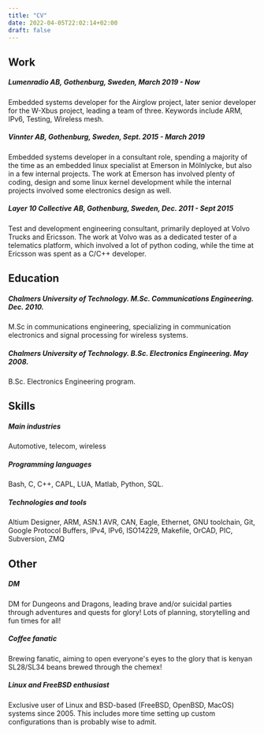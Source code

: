 ```yaml
---
title: "CV"
date: 2022-04-05T22:02:14+02:00
draft: false
---
```


## Work

##### Lumenradio AB, Gothenburg, Sweden, March 2019 - Now
Embedded systems developer for the Airglow project, later senior developer for the W-Xbus project,
leading a team of three. Keywords include ARM, IPv6, Testing, Wireless mesh.

##### Vinnter AB, Gothenburg, Sweden, Sept. 2015 - March 2019
Embedded systems developer in a consultant role, spending a majority of the time as an embedded 
linux specialist at Emerson in Mölnlycke, but also in a few internal projects. The work at Emerson
has involved plenty of coding, design and some linux kernel development while the internal projects
involved some electronics design as well.

##### Layer 10 Collective AB, Gothenburg, Sweden, Dec. 2011 - Sept 2015
Test and development engineering consultant, primarily deployed at Volvo Trucks and Ericsson. The
work at Volvo was as a dedicated tester of a telematics platform, which involved a lot of python
coding, while the time at Ericsson was spent as a C/C++ developer.

## Education

##### Chalmers University of Technology. M.Sc. Communications Engineering. Dec. 2010.
M.Sc in communications engineering, specializing in communication electronics and signal processing
for wireless systems.

##### Chalmers University of Technology. B.Sc. Electronics Engineering. May 2008.
B.Sc. Electronics Engineering program.

## Skills

##### Main industries
Automotive, telecom, wireless

##### Programming languages
Bash, C, C++, CAPL, LUA, Matlab, Python, SQL.

##### Technologies and tools
Altium Designer, ARM, ASN.1 AVR, CAN, Eagle, Ethernet, GNU toolchain, Git, Google Protocol Buffers,
IPv4, IPv6, ISO14229, Makefile, OrCAD, PIC, Subversion, ZMQ

## Other

##### DM
DM for Dungeons and Dragons, leading brave and/or suicidal parties through adventures and quests
for glory! Lots of planning, storytelling and fun times for all!

##### Coffee fanatic
Brewing fanatic, aiming to open everyone's eyes to the glory that is kenyan SL28/SL34 beans brewed
through the chemex!


##### Linux and FreeBSD enthusiast
Exclusive user of Linux and BSD-based (FreeBSD, OpenBSD, MacOS) systems since 2005. This includes
more time setting up custom configurations than is probably wise to admit.
